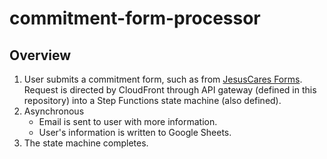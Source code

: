 # commitment-form-processor

## Overview

1. User submits a commitment form, such as from [JesusCares Forms](http://github.com/GroundwireDevs/jesuscares-forms). Request is directed by CloudFront through API gateway (defined in this repository) into a Step Functions state machine (also defined).
2. Asynchronous
   * Email is sent to user with more information.
   * User's information is written to Google Sheets.
3. The state machine completes.
